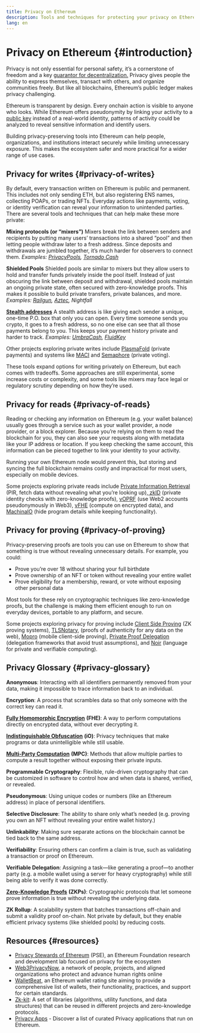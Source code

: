 ```yaml
---
title: Privacy on Ethereum
description: Tools and techniques for protecting your privacy on Ethereum
lang: en
---
```


# Privacy on Ethereum {#introduction}

Privacy is not only essential for personal safety, it’s a cornerstone of freedom and a key [guarantor for decentralization.](https://vitalik.eth.limo/general/2025/04/14/privacy.html) Privacy gives people the ability to express themselves, transact with others, and organize communities freely. But like all blockchains, Ethereum’s public ledger makes privacy challenging.

Ethereum is transparent by design. Every onchain action is visible to anyone who looks. While Ethereum offers pseudonymity by linking your activity to a [public key](https://ethereum.org/en/decentralized-identity/#public-key-cryptography) instead of a real-world identity, patterns of activity could be analyzed to reveal sensitive information and identify users.

Building privacy-preserving tools into Ethereum can help people, organizations, and institutions interact securely while limiting unnecessary exposure. This makes the ecosystem safer and more practical for a wider range of use cases.

## Privacy for writes {#privacy-of-writes}

By default, every transaction written on Ethereum is public and permanent. This includes not only sending ETH, but also registering ENS names, collecting POAPs, or trading NFTs. Everyday actions like payments, voting, or identity verification can reveal your information to unintended parties. There are several tools and techniques that can help make these more private:

**Mixing protocols (or “mixers”)**
Mixers break the link between senders and recipients by putting many users’ transactions into a shared “pool” and then letting people withdraw later to a fresh address. Since deposits and withdrawals are jumbled together, it’s much harder for observers to connect them.
*Examples:* [*PrivacyPools*](https://docs.privacypools.com/)*,* [*Tornado Cash*](https://tornado.cash/)

**Shielded Pools**
Shielded pools are similar to mixers but they allow users to hold and transfer funds privately inside the pool itself. Instead of just obscuring the link between deposit and withdrawal, shielded pools maintain an ongoing private state, often secured with zero-knowledge proofs. This makes it possible to build private transfers, private balances, and more.
*Examples:* [*Railgun*](https://www.railgun.org/)*,* [*Aztec*](https://aztec.network/)*, Nightfall*

[**Stealth addresses**](https://vitalik.eth.limo/general/2023/01/20/stealth.html)
A stealth address is like giving each sender a unique, one-time P.O. box that only you can open. Every time someone sends you crypto, it goes to a fresh address, so no one else can see that all those payments belong to you. This keeps your payment history private and harder to track.
*Examples:* [*UmbraCash*](https://app.umbra.cash/faq)*,* [*FluidKey*](https://www.fluidkey.com/)

Other projects exploring private writes include [PlasmaFold](https://pse.dev/projects/plasma-fold) (private payments) and systems like [MACI](https://pse.dev/projects/maci) and [Semaphore](https://pse.dev/projects/semaphore) (private voting).

These tools expand options for writing privately on Ethereum, but each comes with tradeoffs. Some approaches are still experimental, some increase costs or complexity, and some tools like mixers may face legal or regulatory scrutiny depending on how they’re used.

## Privacy for reads {#privacy-of-reads}

Reading or checking any information on Ethereum (e.g. your wallet balance) usually goes through a service such as your wallet provider, a node provider, or a block explorer. Because you’re relying on them to read the blockchain for you, they can also see your requests along with metadata like your IP address or location. If you keep checking the same account, this information can be pieced together to link your identity to your activity.

Running your own Ethereum node would prevent this, but storing and syncing the full blockchain remains costly and impractical for most users, especially on mobile devices.

Some projects exploring private reads include [Private Information Retrieval](https://hackmd.io/@brech1/ethereum-privacy-pir?utm_source=preview-mode&utm_medium=rec) (PIR, fetch data without revealing what you’re looking up),[ zkID](https://hackmd.io/@brech1/ethereum-privacy-pir?utm_source=preview-mode&utm_medium=rec) (private identity checks with zero-knowledge proofs), [vOPRF](https://pse.dev/projects/voprf) (use Web2 accounts pseudonymously in Web3), [vFHE](https://pse.dev/blog/zero-to-start-applied-fully-homomorphic-encryption-fhe-part-1) (compute on encrypted data), and [MachinaIO](https://pse.dev/projects/machina-io) (hide program details while keeping functionality).

## Privacy for proving {#privacy-of-proving}

Privacy-preserving proofs are tools you can use on Ethereum to show that something is true without revealing unnecessary details. For example, you could:

  * Prove you’re over 18 without sharing your full birthdate
  * Prove ownership of an NFT or token without revealing your entire wallet
  * Prove eligibility for a membership, reward, or vote without exposing other personal data

Most tools for these rely on cryptographic techniques like zero-knowledge proofs, but the challenge is making them efficient enough to run on everyday devices, portable to any platform, and secure.

Some projects exploring privacy for proving include [Client Side Proving](https://pse.dev/projects/client-side-proving) (ZK proving systems), [TLSNotary](https://tlsnotary.org/), (proofs of authenticity for any data on the web), [Mopro](https://pse.dev/projects/mopro) (mobile client-side proving), [Private Proof Delegation](https://pse.dev/projects/private-proof-delegation) (delegation frameworks that avoid trust assumptions), and [Noir](https://noir-lang.org/) (language for private and verifiable computing).

## Privacy Glossary {#privacy-glossary}

**Anonymous**: Interacting with all identifiers permanently removed from your data, making it impossible to trace information back to an individual.

**Encryption**: A process that scrambles data so that only someone with the correct key can read it.

[**Fully Homomorphic Encryption**](https://pse.dev/blog/zero-to-start-applied-fully-homomorphic-encryption-fhe-part-1) **(FHE)**: A way to perform computations directly on encrypted data, without ever decrypting it.

[**Indistinguishable Obfuscation**](https://pse.dev/projects/machina-io) **(iO)**: Privacy techniques that make programs or data unintelligible while still usable.

[**Multi-Party Computation**](https://pse.dev/blog/secure-multi-party-computation) **(MPC)**: Methods that allow multiple parties to compute a result together without exposing their private inputs.

**Programmable Cryptography**: Flexible, rule-driven cryptography that can be customized in software to control how and when data is shared, verified, or revealed.

**Pseudonymous**: Using unique codes or numbers (like an Ethereum address) in place of personal identifiers.

**Selective Disclosure**: The ability to share only what’s needed (e.g. proving you own an NFT without revealing your entire wallet history.)

**Unlinkability**: Making sure separate actions on the blockchain cannot be tied back to the same address.

**Verifiability**: Ensuring others can confirm a claim is true, such as validating a transaction or proof on Ethereum.

**Verifiable Delegation**: Assigning a task—like generating a proof—to another party (e.g. a mobile wallet using a server for heavy cryptography) while still being able to verify it was done correctly.

[**Zero-Knowledge Proofs**](https://ethereum.org/en/zero-knowledge-proofs/#why-zero-knowledge-proofs-are-important) **(ZKPs)**: Cryptographic protocols that let someone prove information is true without revealing the underlying data.

**ZK Rollup**: A scalability system that batches transactions off-chain and submit a validity proof on-chain. Not private by default, but they enable efficient privacy systems (like shielded pools) by reducing costs.

## Resources {#resources}

  * [Privacy Stewards of Ethereum](https://pse.dev/) (PSE), an Ethereum Foundation research and development lab focused on privacy for the ecosystem
  * [Web3PrivacyNow](https://web3privacy.info/), a network of people, projects, and aligned organizations who protect and advance human rights online
  * [WalletBeat](https://beta.walletbeat.eth.limo/wallet/summary/), an Ethereum wallet rating site aiming to provide a comprehensive list of wallets, their functionality, practices, and support for certain standards.
  * [Zk-kit](https://zkkit.pse.dev/): A set of libraries (algorithms, utility functions, and data structures) that can be reused in different projects and zero-knowledge protocols.
  * [Privacy Apps](https://ethereum.org/en/apps/categories/privacy/) - Discover a list of curated Privacy applications that run on Ethereum.
